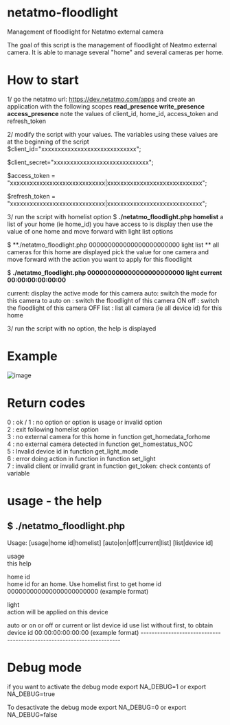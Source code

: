 # netatmo-floodlight
Management of floodlight for Netatmo external camera

The goal of this script is the management of floodlight of Neatmo external camera.
It is able to manage several "home" and several cameras per home.

# How to start 
1/ go the netatmo url: https://dev.netatmo.com/apps
   and create an application with the following scopes
   **read_presence write_presence access_presence**
   note the values of  client_id,  home_id, access_token and refresh_token

2/ modify the script with your values. The variables using these values are at the beginning of the script
$client_id="xxxxxxxxxxxxxxxxxxxxxxxxxxxxx";

$client_secret="xxxxxxxxxxxxxxxxxxxxxxxxxxxxx";

$access_token = "xxxxxxxxxxxxxxxxxxxxxxxxxxxxx|xxxxxxxxxxxxxxxxxxxxxxxxxxxxx";

$refresh_token = "xxxxxxxxxxxxxxxxxxxxxxxxxxxxx|xxxxxxxxxxxxxxxxxxxxxxxxxxxxx";

3/ run the script with homelist option
  $ **./netatmo_floodlight.php homelist**
  a list of your home  (ie home_id) you have access to is display
  then
  use the value of one home and move forward with light list options 

  $ **./netatmo_floodlight.php 000000000000000000000000 light list **
  all cameras for this home are displayed 
  pick the value for one camera and move forward with the action you want to apply for this floodlight

  $ **./netatmo_floodlight.php 000000000000000000000000 light current  00:00:00:00:00:00**

  current: display the active mode for this camera
  auto:  switch the mode for this camera to auto
  on  : switch the floodlight of this camera ON
  off  : switch the floodlight of this camera OFF
  list : list all camera (ie all device id) for this home

3/ run the script with no option, the help is displayed

# Example
![image](https://github.com/Phil353556/netatmo-floodlight/assets/64729485/dfcf15e6-2dfa-45e8-8136-8bb6d81f7972)

# Return codes 

0 : ok                                                                      /
1 : no option or option is usage or invalid option                           
2 : exit following homelist option                                           
3 : no external camera for this home in function get_homedata_forhome        
4 : no external camera detected in function get_homestatus_NOC               
5 : Invalid device id in function get_light_mode                             
6 : error doing action in function in function set_light                     
7 : invalid client or invalid grant in function get_token: check contents of variable


# usage - the help
$ ./netatmo_floodlight.php 
 ---------------------------------------------------------------------- 
 Usage: [usage|home id|homelist] <light> [auto|on|off|current|list] [list|device id] 
                                                                        
 usage                                                                  
          this help                                                     
                                                                        
 home id                                                                
          home id for an home. Use homelist first to get home id        
          000000000000000000000000 (example format)                     
                                                                        
 light                                                                  
          action will be applied on this device                         
                                                                        
 <light action>                                                         
          auto or on or off or current or list                                                                                                                                              
device id                                                              
          use list without <device id> first, to obtain device id       
          00:00:00:00:00:00 (example format)                            
 ---------------------------------------------------------------------- 
 
# Debug mode
if you want to activate the debug mode 
export  NA_DEBUG=1 
or
export NA_DEBUG=true

To desactivate the debug mode
export  NA_DEBUG=0
or
export NA_DEBUG=false
